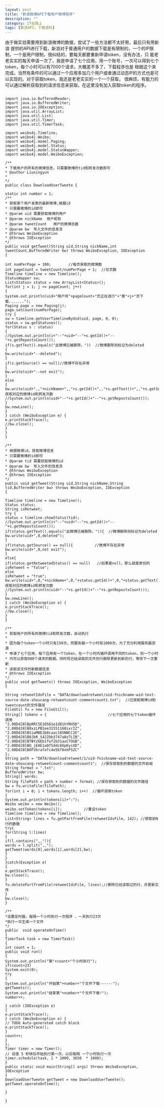 ```yaml
---
layout: post
title: "新浪微博API下载用户微博程序"
description: ""
category: IT在路上
tags: [新浪API，下载语料]
---
```

由于做实验需要用到新浪微博的数据，尝试了一些方法都不太好用，最后只有用新浪 提供的API进行下载，新浪对于普通用户的数据下载是有限制的，一个的IP限制，一个是用户限制，很纠结的，要每天都要重新申请token，没有办法，只 能老老实实的每天申请一次了，我是申请了七个应用，用一个账号，一次可以得到七个token，每个小时可以有7000个请求，大概差不多了，下载程序也是 根据这个来完成。当然有条件的可以通过一个应用多加几个用户或者通过动态IP的方式也是可以实现的。对于获取token，我还是老老实实的一个一个获取， 很麻烦，有能力的可以通过解析获取到的请求信息来获取。在这里没有加入获取token的程序。

<pre><code>
import java.io.BufferedReader;
import java.io.BufferedWriter;
import java.io.IOException;
import java.util.ArrayList;
import java.util.List;
import java.util.Timer;
import java.util.TimerTask;

import weibo4j.Timeline;
import weibo4j.Weibo;
import weibo4j.model.Paging;
import weibo4j.model.Status;
import weibo4j.model.StatusWapper;
import weibo4j.model.WeiboException;

/**
* 下载用户的所有的微博信息，只需要微博的tid和转发次数即可
* @author Liuxingyun
*
*/
public class DownloadUserTweete {

static int number = 1;
/**
* 获取某个用户发表的最新微博,根据id
* 只需要微博的id即可
* @param uid 需要获取微博的用户
* @param nickName  用户昵称
* @param tweetCount   用户的微博总数
* @param bw  写入文件的信息流
* @throws WeiboException
* @throws IOException
*/
public void getTweet(String uid,String nickName,int tweetCount,BufferedWriter bw) throws WeiboException, IOException
{

int numPerPage = 100;        //每页获取的微博数
int pageCount = tweetCount/numPerPage + 1;  //总页数
Timeline timeline = new Timeline();
StatusWapper sw;
List&lt;Status&gt; status = new ArrayList&lt;Status&gt;();
for(int j = 1; j &lt;= pageCount; j++)
{
System.out.println(uid+"用户共"+pageCount+"页正在进行"+"第"+j+"页下载.......");
Paging page = new Paging(j);
page.setCount(numPerPage);
try {
sw = timeline.getUserTimelineByUid(uid, page, 0, 0);
status = sw.getStatuses();
for(Status s : status)
{
//System.out.println(i+"--"+uid+"--"+s.getId()+"--"+s.getRepostsCount());
if(s.getText().equals("此微博已被删除。"))  //微博删除则标记为deleted
{
bw.write(uid+"--deleted");
}
if(s.getSource() == null)//微博不存在异常
{
bw.write(uid+"--not exit");
}
else
{
bw.write(uid+",,"+nickName+",,"+s.getId()+",,"+s.getText()+",,"+s.getSource()+",,"+s.getCreatedAt()+",,"+s.isFavorited()+",,"+s.getRepostsCount()+",,"+s.getCommentsCount());// 获取对应的微博id和转发次数
//System.out.println(uid+"--"+s.getId()+"--"+s.getRepostsCount());
}
bw.newLine();
}
} catch (WeiboException e) {
e.printStackTrace();
//bw.close();
}
}
}

/**
* 根据微博id，获取微博信息
* 只需要微博的id即可
* @param tid 需要获取微博的id
* @param bw  写入文件的信息流
* @throws WeiboException
* @throws IOException
*/
public void getTweet(String uid,String nickName,String tid,BufferedWriter bw) throws WeiboException, IOException
{

Timeline timeline = new Timeline();
Status status;
String isRetweet;
try {
status = timeline.showStatus(tid);
//System.out.println(i+"--"+uid+"--"+s.getId()+"--"+s.getRepostsCount());
if(status.getText().equals("此微博已被删除。")){  //微博删除则标记为deleted
bw.write(uid+",0,deleted");
}
if(status.getSource() == null){          //微博不存在异常
bw.write(uid+",0,not exit");
}
else{
if(status.getRetweetedStatus() == null)   //如果是null，那么就是原创的
isRetweet = "false";
else
isRetweet = "true";
bw.write(uid+",0,"+nickName+",0,"+status.getId()+",0,"+status.getText()+",0,"+status.getSource()+",0,"+status.getCreatedAt()+",0,"+status.isFavorited()+",0,"+status.getRepostsCount()+",0,"+status.getCommentsCount()+",0,"+isRetweet);// 获取对应的微博id和转发次数
//System.out.println(uid+"--"+s.getId()+"--"+s.getRepostsCount());
}
bw.newLine();
} catch (WeiboException e) {
e.printStackTrace();
//bw.close();
}
}

/**
* 获取用户的所有的微博tid和转发次数，自动执行
*
* 因为每个token一个小时只有150次，而服务器一个小时有1000次，为了充分利用服务器资源
* 申请了七个应用，每个应用有一个token，在一个小时内循环调用不同的token，则一个小时
* 内可以获取980个请求的数据。同时将已经读取的文件的行删除更新到新的行，等待下一次重新
* 读取该文件的新数据信息
* @throws IOException
*/
public void getTweets() throws IOException, WeiboException
{

String retweetIdsFile = "DATA/downloadretweet/uid-fnickname-wid-text-source-date-shoucang-retweetcount-commentcount1.txt";  //已获取微博id和tweetcount的文件路径
FileUtil fu = new FileUtil();
String[] tokens = {                            //七个应用的七个token循环调用
"2.00DdJ8lBpRRC5E10561e1d81hYRH5D",
"2.00DdJ8lB0xzLPB1ee31551160ixrIZ",
"2.00DdJ8lBSiwMBE2b8caac185NNCC2E",
"2.00DdJ8lB0JbR_S422bb3747a0z7LIB",
"2.00DdJ8lBTBYz6Eb1fef2b31auC7OGB",
"2.00DdJ8lBQ_jEAE1a0f5ddc66pKysXD",
"2.00DdJ8lB0FVbrafafc4e5bf0xkPSZC"
};
String path = "DATA/downloadretweet/1/uid-fnickname-wid-text-source-date-shoucang-retweetcount-commentcount1";  //保存获取到的数据的文件前缀
String format = ".txt";
BufferedWriter bw;
String[] words;
String filePath = path + number + format; //保存获取到的数据的文件路径
bw = fu.writeFile(filePath);
for(int i = 0; i &lt; tokens.length; i++)  //循环调用token
{
System.out.println(tokens[i]+":");
Weibo weibo = new Weibo();
weibo.setToken(tokens[i]);          //重设token
Timeline timeline = new Timeline();
List&lt;String&gt; lines = fu.getPartfromFile(retweetIdsFile, 142); //获取前N行的数据
try{
for(String l:lines)
{
if(l.contains(",,")){
words = l.split(",,");
getTweet(words[0],words[1],words[2],bw);
}
}
}catch(Exception e)
{
e.getStackTrace();
bw.close();
}
fu.deletePartfromFile(retweetIdsFile, lines);//删除已经读取过的行，并更新文件
}
bw.close();
}

/**
*设置定时器，每隔一个小时执行一次程序 ，一天执行23次
*执行一次生成一个文件
*/
public  void operateOnTime()
{
TimerTask task = new TimerTask()
{
int count = 1;
public void run()
{
System.out.println("第"+count+"个小时执行");
if(count&gt;23)
System.exit(0);
try
{
System.out.println("开始第"+number+"个文件下载------");
getTweets();
System.out.println("结束第"+number+"个文件下载!");
number++;

} catch (IOException e)
{
e.printStackTrace();
} catch (WeiboException e) {
// TODO Auto-generated catch block
e.printStackTrace();
}
count++;
}
};
Timer timer = new Timer();
// 设值 5 秒钟后开始执行第一次，以后每隔 一个小时执行一次
timer.schedule(task, 1 * 1000, 3650  * 1000);
}
public static void main(String[] args) throws WeiboException, IOException
{
DownloadUserTweete getTweet = new DownloadUserTweete();
getTweet.operateOnTime();

}

}
</code></pre>
